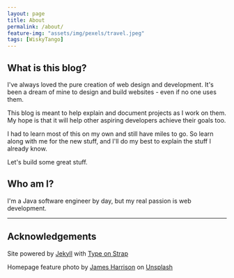 ```yaml
---
layout: page
title: About
permalink: /about/
feature-img: "assets/img/pexels/travel.jpeg"
tags: [WiskyTango]
---
```

## What is this blog?
I've always loved the pure creation of web design and development. It's been a dream of mine to design and build websites - even if no one uses them.

This blog is meant to help explain and document projects as I work on them. My hope is that it will help other aspiring developers
achieve their goals too.

I had to learn most of this on my own and still have miles to go. So learn along with me for the new stuff, and I'll do my best to explain the stuff I already know.

Let's build some great stuff.


## Who am I?
I'm a Java software engineer by day, but my real passion is web development. 


<hr>

## Acknowledgements
Site powered by <a href="https://jekyllrb.com/">Jekyll</a> with <a href="https://github.com/sylhare/Type-on-Strap">Type on Strap</a>

Homepage feature photo by <a href="https://unsplash.com/@jstrippa">James Harrison</a> on <a href="https://unsplash.com/photos/vpOeXr5wmR4?utm_source=unsplash&utm_medium=referral&utm_content=creditShareLink">Unsplash</a>

